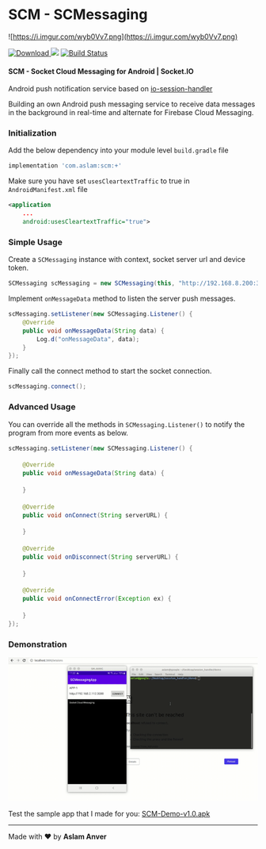 # SCM - SCMessaging

![https://i.imgur.com/wyb0Vv7.png](https://i.imgur.com/wyb0Vv7.png)

[ ![Download](https://api.bintray.com/packages/aslam/android/scm/images/download.svg) ](https://bintray.com/aslam/android/scm) [![](https://jitpack.io/v/aslamanver/scm.svg)](https://jitpack.io/#aslamanver/scm) [![Build Status](https://travis-ci.com/aslamanver/scm.svg?branch=master)](https://travis-ci.com/aslamanver/scm)

#### SCM - Socket Cloud Messaging for Android | Socket.IO
Android push notification service based on [io-session-handler](https://aslamanver.github.io/io-session-handler)

Building an own Android push messaging service to receive data messages in the background in real-time and alternate for Firebase Cloud Messaging. 

### Initialization

Add the below dependency into your module level `build.gradle` file

```gradle
implementation 'com.aslam:scm:+'
```

Make sure you have set `usesCleartextTraffic` to true in `AndroidManifest.xml` file
```xml
<application
    ...
    android:usesCleartextTraffic="true">
```

### Simple Usage

Create a `SCMessaging` instance with context, socket server url and device token.

```java
SCMessaging scMessaging = new SCMessaging(this, "http://192.168.8.200:3000", "user_token");
```

Implement `onMessageData` method to listen the server push messages.

```java
scMessaging.setListener(new SCMessaging.Listener() {
    @Override
    public void onMessageData(String data) {
        Log.d("onMessageData", data);
    }
});
```

Finally call the connect method to start the socket connection.

```java
scMessaging.connect();
```

### Advanced Usage

You can override all the methods in `SCMessaging.Listener()` to notify the program from more events as below.

```java
scMessaging.setListener(new SCMessaging.Listener() {

    @Override
    public void onMessageData(String data) {

    }

    @Override
    public void onConnect(String serverURL) {

    }

    @Override
    public void onDisconnect(String serverURL) {

    }

    @Override
    public void onConnectError(Exception ex) {

    }
});
```


### Demonstration
[![Screenshot](/screenshots/1.gif)](/screenshots/1.gif)

Test the sample app that I made for you: [SCM-Demo-v1.0.apk](https://drive.google.com/file/d/1UMNVBjr9v5UrJ7smoEEPSpVfbkAOMAxi/view?usp=sharing)

<hr/>

Made with ❤️ by <b>Aslam Anver</b>
